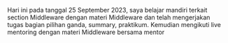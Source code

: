 Hari ini pada tanggal 25 September 2023, saya belajar mandiri terkait section Middleware dengan materi Middleware dan telah mengerjakan tugas bagian pilihan ganda, summary, praktikum.
Kemudian mengikuti live mentoring dengan materi Middleware bersama mentor